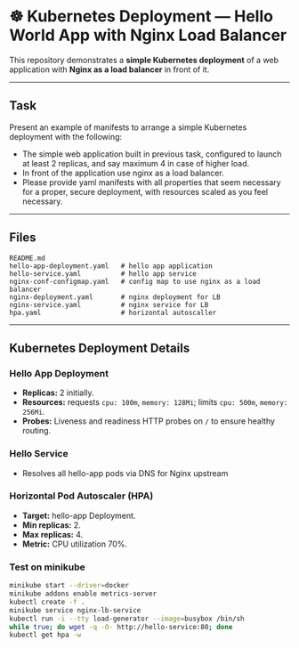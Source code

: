 # ☸️ Kubernetes Deployment — Hello World App with Nginx Load Balancer

This repository demonstrates a **simple Kubernetes deployment** of a web application with **Nginx as a load balancer** in front of it. 


---

## Task
Present an example of manifests to arrange a simple Kubernetes deployment with the following:
* The simple web application built in previous task, configured to launch at least 2 replicas, and say maximum 4 in case of higher load.
* In front of the application use nginx as a load balancer.
* Please provide yaml manifests with all properties that seem necessary for a proper, secure deployment, with resources scaled as you feel necessary.


---

## Files

```
README.md
hello-app-deployment.yaml   # hello app application
hello-service.yaml          # hello app service
nginx-conf-configmap.yaml   # config map to use nginx as a load balancer
nginx-deployment.yaml       # nginx deployment for LB
nginx-service.yaml          # nginx service for LB       
hpa.yaml                    # horizontal autoscaller
```


---

## Kubernetes Deployment Details

### Hello App Deployment

* **Replicas:** 2 initially.
* **Resources:** requests `cpu: 100m`, `memory: 128Mi`; limits `cpu: 500m`, `memory: 256Mi`.
* **Probes:** Liveness and readiness HTTP probes on `/` to ensure healthy routing.

### Hello Service

* Resolves all hello-app pods via DNS for Nginx upstream

### Horizontal Pod Autoscaler (HPA)

* **Target:** hello-app Deployment.
* **Min replicas:** 2.
* **Max replicas:** 4.
* **Metric:** CPU utilization 70%.

### Test on minikube
```bash
minikube start --driver=docker
minikube addons enable metrics-server
kubectl create -f .
minikube service nginx-lb-service
kubectl run -i --tty load-generator --image=busybox /bin/sh
while true; do wget -q -O- http://hello-service:80; done
kubectl get hpa -w
```

